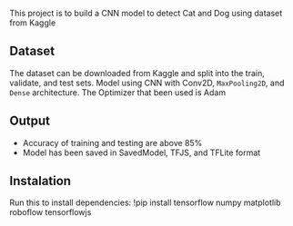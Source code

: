 This project is to build a CNN model to detect Cat and Dog using dataset from Kaggle
## Dataset
The dataset can be downloaded from Kaggle and split into the train, validate, and test sets.
Model using CNN with Conv2D, `MaxPooling2D`, and `Dense` architecture. The Optimizer that
been used is Adam
## Output
- Accuracy of training and testing are above 85%
- Model has been saved in SavedModel, TFJS, and TFLite format
## Instalation
Run this to install dependencies:
!pip install tensorflow numpy matplotlib roboflow tensorflowjs
